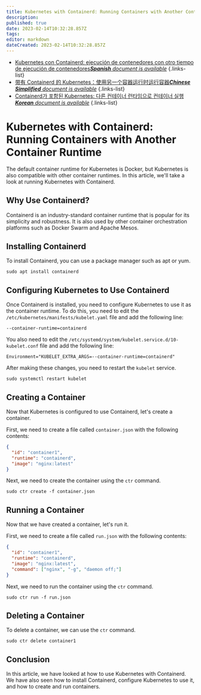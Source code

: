 ```yaml
---
title: Kubernetes with Containerd: Running Containers with Another Container Runtime
description: 
published: true
date: 2023-02-14T10:32:28.857Z
tags: 
editor: markdown
dateCreated: 2023-02-14T10:32:28.857Z
---
```


- [Kubernetes con Containerd: ejecución de contenedores con otro tiempo de ejecución de contenedores***Spanish** document is available*](/es/Knowledge-base/Kubernetes/kubernetes-with-containerd-running-containers-with-another-container-runtime)
{.links-list}
- [带有 Containerd 的 Kubernetes：使用另一个容器运行时运行容器***Chinese Simplified** document is available*](/zh/Knowledge-base/Kubernetes/kubernetes-with-containerd-running-containers-with-another-container-runtime)
{.links-list}
- [Containerd가 포함된 Kubernetes: 다른 컨테이너 런타임으로 컨테이너 실행***Korean** document is available*](/ko/Knowledge-base/Kubernetes/kubernetes-with-containerd-running-containers-with-another-container-runtime)
{.links-list}


# Kubernetes with Containerd: Running Containers with Another Container Runtime

The default container runtime for Kubernetes is Docker, but Kubernetes is also compatible with other container runtimes. In this article, we'll take a look at running Kubernetes with Containerd.

## Why Use Containerd?

Containerd is an industry-standard container runtime that is popular for its simplicity and robustness. It is also used by other container orchestration platforms such as Docker Swarm and Apache Mesos.

## Installing Containerd

To install Containerd, you can use a package manager such as apt or yum.

```
sudo apt install containerd
```

## Configuring Kubernetes to Use Containerd

Once Containerd is installed, you need to configure Kubernetes to use it as the container runtime. To do this, you need to edit the `/etc/kubernetes/manifests/kubelet.yaml` file and add the following line:

```
--container-runtime=containerd
```

You also need to edit the `/etc/systemd/system/kubelet.service.d/10-kubelet.conf` file and add the following line:

```
Environment="KUBELET_EXTRA_ARGS=--container-runtime=containerd"
```

After making these changes, you need to restart the `kubelet` service.

```
sudo systemctl restart kubelet
```

## Creating a Container

Now that Kubernetes is configured to use Containerd, let's create a container.

First, we need to create a file called `container.json` with the following contents:

```json
{
  "id": "container1",
  "runtime": "containerd",
  "image": "nginx:latest"
}
```

Next, we need to create the container using the `ctr` command.

```
sudo ctr create -f container.json
```

## Running a Container

Now that we have created a container, let's run it.

First, we need to create a file called `run.json` with the following contents:

```json
{
  "id": "container1",
  "runtime": "containerd",
  "image": "nginx:latest",
  "command": ["nginx", "-g", "daemon off;"]
}
```

Next, we need to run the container using the `ctr` command.

```
sudo ctr run -f run.json
```

## Deleting a Container

To delete a container, we can use the `ctr` command.

```
sudo ctr delete container1
```

## Conclusion

In this article, we have looked at how to use Kubernetes with Containerd. We have also seen how to install Containerd, configure Kubernetes to use it, and how to create and run containers.